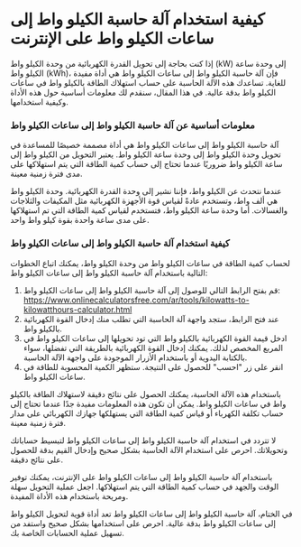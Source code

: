 كيفية استخدام آلة حاسبة الكيلو واط إلى ساعات الكيلو واط على الإنترنت
====================================================================

إذا كنت بحاجة إلى تحويل القدرة الكهربائية من وحدة الكيلو واط (kW) إلى وحدة ساعة الكيلو واط (kWh)، فإن آلة حاسبة الكيلو واط إلى ساعات الكيلو واط هي أداة مفيدة للغاية. تساعدك هذه الآلة الحاسبة على حساب استهلاك الطاقة بالكيلو واط في ساعات الكيلو واط بدقة عالية. في هذا المقال، سنقدم لك معلومات أساسية حول هذه الأداة وكيفية استخدامها.

### معلومات أساسية عن آلة حاسبة الكيلو واط إلى ساعات الكيلو واط

آلة حاسبة الكيلو واط إلى ساعات الكيلو واط هي أداة مصممة خصيصًا للمساعدة في تحويل وحدة الكيلو واط إلى وحدة ساعة الكيلو واط. يعتبر التحويل من الكيلو واط إلى ساعة الكيلو واط ضروريًا عندما تحتاج إلى حساب كمية الطاقة التي يتم استهلاكها على مدى فترة زمنية معينة.

عندما نتحدث عن الكيلو واط، فإننا نشير إلى وحدة القدرة الكهربائية. وحدة الكيلو واط هي ألف واط، وتستخدم عادةً لقياس قوة الأجهزة الكهربائية مثل المكيفات والثلاجات والغسالات. أما وحدة ساعة الكيلو واط، فتستخدم لقياس كمية الطاقة التي تم استهلاكها على مدى ساعة واحدة بقوة كيلو واط واحد.

### كيفية استخدام آلة حاسبة الكيلو واط إلى ساعات الكيلو واط

لحساب كمية الطاقة في ساعات الكيلو واط من وحدة الكيلو واط، يمكنك اتباع الخطوات التالية باستخدام آلة حاسبة الكيلو واط إلى ساعات الكيلو واط:

1. قم بفتح الرابط التالي للوصول إلى آلة حاسبة الكيلو واط إلى ساعات الكيلو واط: <https://www.onlinecalculatorsfree.com/ar/tools/kilowatts-to-kilowatthours-calculator.html>
2. عند فتح الرابط، ستجد واجهة آلة الحاسبة التي تطلب منك إدخال القوة الكهربائية بالكيلو واط.
3. ادخل قيمة القوة الكهربائية بالكيلو واط التي تود تحويلها إلى ساعات الكيلو واط في المربع المخصص لذلك. يمكنك إدخال القوة الكهربائية بالطريقة التي تفضلها، سواء بالكتابة اليدوية أو باستخدام الأزرار الموجودة على واجهة الآلة الحاسبة.
4. انقر على زر "احسب" للحصول على النتيجة. ستظهر الكمية المحسوبة للطاقة في ساعات الكيلو واط.

باستخدام هذه الآلة الحاسبة، يمكنك الحصول على نتائج دقيقة لاستهلاك الطاقة بالكيلو واط في ساعات الكيلو واط. يمكن أن تكون هذه المعلومات مفيدة جدًا عندما تحتاج إلى حساب تكلفة الكهرباء أو قياس كمية الطاقة التي يستهلكها جهازك الكهربائي على مدار فترة زمنية معينة.

لا تتردد في استخدام آلة حاسبة الكيلو واط إلى ساعات الكيلو واط لتبسيط حساباتك وتحويلاتك. احرص على استخدام الآلة الحاسبة بشكل صحيح وإدخال القيم بدقة للحصول على نتائج دقيقة.

باستخدام آلة حاسبة الكيلو واط إلى ساعات الكيلو واط على الإنترنت، يمكنك توفير الوقت والجهد في حساب كمية الطاقة التي يتم استهلاكها. اجعل عملية التحويل سهلة ومريحة باستخدام هذه الأداة المفيدة.

في الختام، آلة حاسبة الكيلو واط إلى ساعات الكيلو واط تعد أداة قوية لتحويل الكيلو واط إلى ساعات الكيلو واط بدقة عالية. احرص على استخدامها بشكل صحيح واستفد من تسهيل عملية الحسابات الخاصة بك.